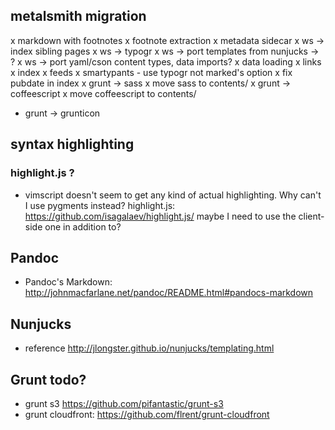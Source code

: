 ## metalsmith migration
x markdown with footnotes
x footnote extraction
x metadata sidecar
x ws -> index sibling pages
x ws -> typogr
x ws -> port templates from nunjucks -> ?
x ws -> port yaml/cson content types, data imports?
  x data loading
  x links
  x index
  x feeds
x smartypants - use typogr not marked's option
x fix pubdate in index
x grunt -> sass
x move sass to contents/
x grunt -> coffeescript
x move coffeescript to contents/
- grunt -> grunticon



## syntax highlighting
### highlight.js ?
  - vimscript doesn't seem to get any kind of actual highlighting.  Why can't I use pygments instead?
    highlight.js: https://github.com/isagalaev/highlight.js/
    maybe I need to use the client-side one in addition to?

## Pandoc
- Pandoc's Markdown: http://johnmacfarlane.net/pandoc/README.html#pandocs-markdown


## Nunjucks 

- reference http://jlongster.github.io/nunjucks/templating.html

## Grunt todo?
- grunt s3 https://github.com/pifantastic/grunt-s3
- grunt cloudfront: https://github.com/flrent/grunt-cloudfront
